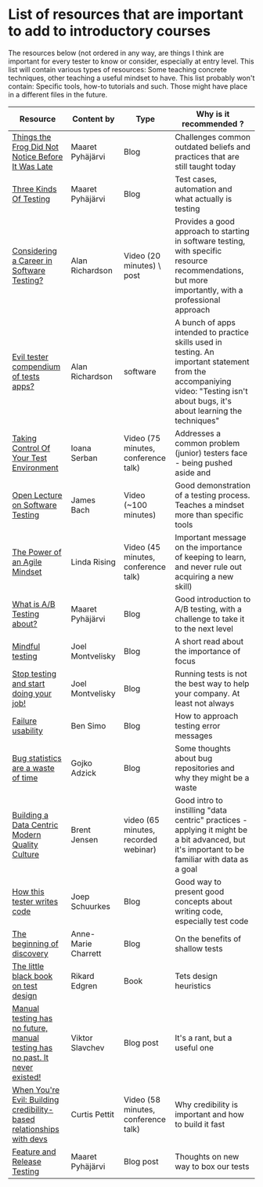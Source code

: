 # List of resources that are important to add to introductory courses

The resources below (not ordered in any way, are things I think are important for every tester to know or consider, especially at entry level.
This list will contain various types of resources: Some teaching concrete techniques, other teaching a useful mindset to have.
This list probably won't contain: Specific tools, how-to tutorials and such. Those might have place in a different files in the future.





|Resource|Content by| Type |Why is it recommended ?|
|---|---|---|---|
|[Things the Frog Did Not Notice Before It Was Late](http://visible-quality.blogspot.com/2018/02/things-frog-did-not-notice-before-it.html)|Maaret Pyhäjärvi|Blog|Challenges common outdated beliefs and practices that are still taught today|
|[Three Kinds Of Testing](https://visible-quality.blogspot.com/2018/09/three-kinds-of-testing.html)|Maaret Pyhäjärvi|Blog|Test cases, automation and what actually is testing|
|[Considering a Career in Software Testing?](http://blog.eviltester.com/2018/02/considering-software-testing-career.html)   |Alan Richardson|Video (20 minutes) \ post|Provides a good approach to starting in software testing, with specific resource recommendations, but more importantly, with a professional approach|
|[Evil tester compendium of tests apps?](http://blog.eviltester.com/2018/08/compendium-test-apps-1-2.html)|Alan Richardson|software|A bunch of apps intended to practice skills used in testing. An important statement from the accompaniying video: "Testing isn't about bugs, it's about learning the techniques"|
|[Taking Control Of Your Test Environment](https://www.youtube.com/watch?v=ufZ4tDSgvv8)|Ioana Serban|Video (75 minutes, conference talk)|Addresses a common problem (junior) testers face - being pushed aside and |
|[Open Lecture on Software Testing](https://www.youtube.com/watch?v=ILkT_HV9DVU)|James Bach|Video (~100 minutes)|Good demonstration of a testing process. Teaches a mindset more than specific tools|
|[The Power of an Agile Mindset](https://www.youtube.com/watch?v=SMvVJwwMn5A)|Linda Rising|Video (45 minutes, conference talk)|Important message on the importance of keeping to learn, and never rule out acquiring a new skill)|
|[What is A/B Testing about?](https://visible-quality.blogspot.com/2018/07/what-is-ab-testing-about.html)|Maaret Pyhäjärvi|Blog|Good introduction to A/B testing, with a challenge to take it to the next level|
|[Mindful testing](http://qablog.practitest.com/mindful-testing/)|Joel Montvelisky|Blog|A short read about the importance of focus|
|[Stop testing and start doing your job!](https://qablog.practitest.com/stop-testing-start-doing-your-job/)|Joel Montvelisky|Blog|Running tests is not the best way to help your company. At least not always|
|[Failure usability](http://www.questioningsoftware.com/2007/08/failure-usability.html)|Ben Simo|Blog|How to approach testing error messages|
|[Bug statistics are a waste of time](https://gojko.net/2011/05/17/bug-statistics-are-a-waste-of-time/)|Gojko Adzick|Blog|Some thoughts about bug repositories and why they might be a waste|
|[Building a Data Centric Modern Quality Culture](https://www.youtube.com/watch?v=7Q87RqN_FcM)|Brent Jensen|video (65 minutes, recorded webinar)|Good intro to instilling "data centric" practices - applying it might be a bit advanced, but it's important to be familiar with data as a goal|
|[How this tester writes code](https://testingcurve.wordpress.com/2019/06/08/how-this-tester-writes-code/)|Joep Schuurkes|Blog|Good way to present good concepts about writing code, especially test code|
|[The beginning of discovery](https://mavericktester.com/2020/02/01/the-beginning-of-discovery/)|Anne-Marie Charrett|Blog|On the benefits of shallow tests|
|[The little black book on test design](http://www.thetesteye.com/papers/TheLittleBlackBookOnTestDesign.pdf)|Rikard Edgren|Book|Tets design heuristics|
|[Manual testing has no future, manual testing has no past. It never existed!](https://mrslavchev.com/2017/12/11/manual-testing-never-existed/)|Viktor Slavchev|Blog post|It's a rant, but a useful one|
|[When You're Evil: Building credibility-based relationships with devs](https://www.youtube.com/watch?v=APSXevi3B3Q)|Curtis Pettit|Video (58 minutes, conference talk)|Why credibility is important and how to build it fast|
|[Feature and Release Testing](https://visible-quality.blogspot.com/2020/05/feature-and-release-testing.html)|Maaret Pyhäjärvi|Blog post|Thoughts on new way to box our tests|

